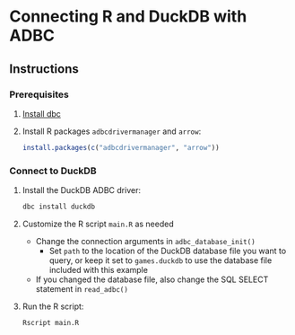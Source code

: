 # Connecting R and DuckDB with ADBC

## Instructions

### Prerequisites

1. [Install dbc](https://docs.columnar.tech/dbc/getting_started/installation/)

1. Install R packages `adbcdrivermanager` and `arrow`:

   ```r
   install.packages(c("adbcdrivermanager", "arrow"))
   ```

### Connect to DuckDB

1. Install the DuckDB ADBC driver:

   ```sh
   dbc install duckdb
   ```

1. Customize the R script `main.R` as needed
   - Change the connection arguments in `adbc_database_init()`
     - Set `path` to the location of the DuckDB database file you want to query, or keep it set to `games.duckdb` to use the database file included with this example
   - If you changed the database file, also change the SQL SELECT statement in `read_adbc()`

1. Run the R script:

   ```sh
   Rscript main.R
   ```
